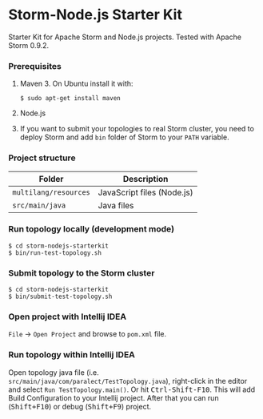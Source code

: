 Storm-Node.js Starter Kit
=========================

Starter Kit for Apache Storm and Node.js projects. Tested with Apache Storm 0.9.2.

### Prerequisites

1. Maven 3. On Ubuntu install it with:

    ```
    $ sudo apt-get install maven
    ```

2. Node.js

3. If you want to submit your topologies to real Storm cluster, you need to deploy Storm and add `bin` folder of Storm to
your `PATH` variable.

### Project structure

| Folder                  | Description                   |
| ----------------------- |-------------------------------|
| `multilang/resources`   | JavaScript files (Node.js)    |
| `src/main/java`         | Java files                    |


### Run topology locally (development mode)

    $ cd storm-nodejs-starterkit
    $ bin/run-test-topology.sh

### Submit topology to the Storm cluster

    $ cd storm-nodejs-starterkit
    $ bin/submit-test-topology.sh

### Open project with Intellij IDEA

`File` -> `Open Project` and browse to `pom.xml` file.

### Run topology within Intellij IDEA

Open topology java file (i.e. `src/main/java/com/paralect/TestTopology.java`), right-click in the editor and select
`Run TestTopology.main()`. Or hit <kbd>Ctrl-Shift-F10</kbd>. This will add Build Configuration to your Intellij project. After that you can run (<kbd>Shift+F10</kbd>) or debug (<kbd>Shift+F9</kbd>) project.
